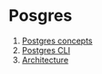 # Posgres


1. [Postgres concepts](1-postgres-concepts.md)
2. [Postgres CLI](2-psql-cli.md)
3. [Architecture](3-architecture.md)
